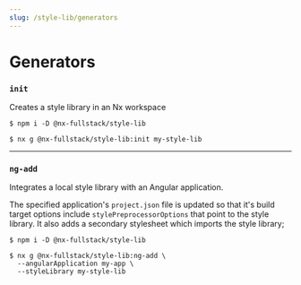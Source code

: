 ```yaml
---
slug: /style-lib/generators
---
```


# Generators

### `init`

Creates a style library in an Nx workspace

```shell
$ npm i -D @nx-fullstack/style-lib

$ nx g @nx-fullstack/style-lib:init my-style-lib
```

---

### `ng-add`

Integrates a local style library with an Angular application.

The specified application's `project.json` file is updated so that it's build target options include `stylePreprocessorOptions` that point to the style library. It also adds a secondary stylesheet which imports the style library;

```shell
$ npm i -D @nx-fullstack/style-lib

$ nx g @nx-fullstack/style-lib:ng-add \
  --angularApplication my-app \
  --styleLibrary my-style-lib
```
